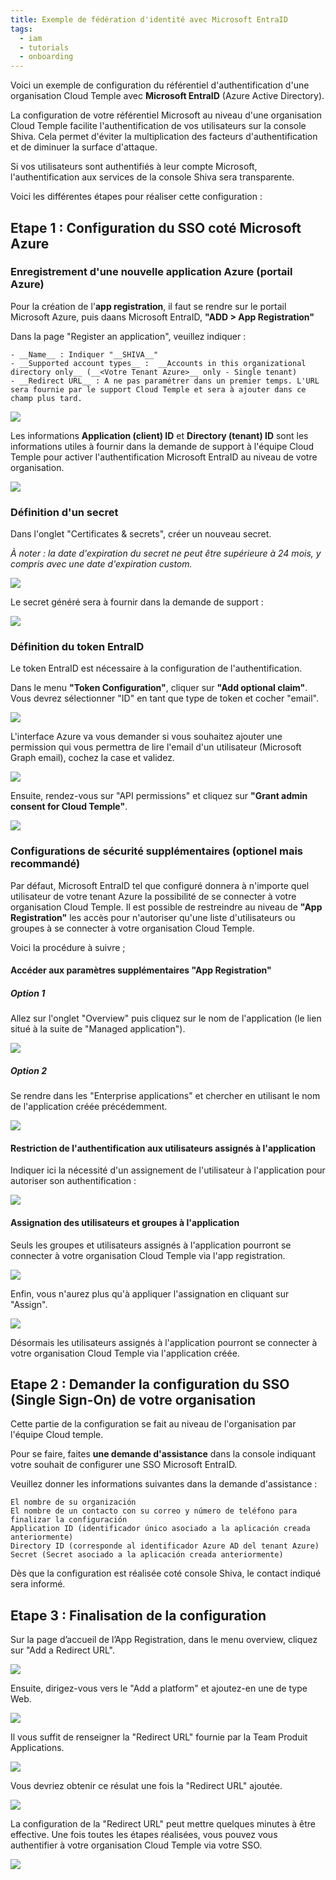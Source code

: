 ```yaml
---
title: Exemple de fédération d'identité avec Microsoft EntraID
tags:
  - iam
  - tutorials
  - onboarding
---
```


Voici un exemple de configuration du référentiel d'authentification d'une organisation Cloud Temple avec __Microsoft EntraID__ (Azure Active Directory).  

La configuration de votre référentiel Microsoft au niveau d'une organisation Cloud Temple facilite l'authentification de vos utilisateurs sur la console Shiva. Cela permet d'éviter la multiplication des facteurs d'authentification et de diminuer la surface d'attaque.  

Si vos utilisateurs sont authentifiés à leur compte Microsoft, l'authentification aux services de la console Shiva sera transparente.

Voici les différentes étapes pour réaliser cette configuration :


## Etape 1 : Configuration du SSO coté Microsoft Azure

### Enregistrement d'une nouvelle application Azure (portail Azure)

Pour la création de l'__app registration__, il faut se rendre sur le portail Microsoft Azure, puis daans Microsoft EntraID, __"ADD > App Registration"__ 

Dans la page "Register an application", veuillez indiquer :
```
- __Name__ : Indiquer "__SHIVA__"
- __Supported account types__ :  __Accounts in this organizational directory only__ (__<Votre Tenant Azure>__ only - Single tenant) 
- __Redirect URL__ : A ne pas paramétrer dans un premier temps. L'URL sera fournie par le support Cloud Temple et sera à ajouter dans ce champ plus tard.
```

![](images/sso_entra_001.png)

Les informations **Application (client) ID** et **Directory (tenant) ID** sont les informations utiles à fournir dans la demande de support à l'équipe Cloud Temple pour activer l'authentification Microsoft EntraID au niveau de votre organisation.

![](images/sso_entra_002.png)

### Définition d'un secret
Dans l'onglet "Certificates & secrets", créer un nouveau secret.  

*À noter : la date d'expiration du secret ne peut être supérieure à 24 mois, y compris avec une date d'expiration custom.*

![](images/sso_aad_004.png)

Le secret généré sera à fournir dans la demande de support :

![](images/sso_aad_005.png)


### Définition du token EntraID 

Le token EntraID est nécessaire à la configuration de l'authentification.  

Dans le menu __"Token Configuration"__, cliquer sur __"Add optional claim"__. Vous devrez sélectionner "ID" en tant que type de token et cocher "email".

![](images/sso_aad_006.png)

L'interface Azure va vous demander si vous souhaitez ajouter une permission qui vous permettra de lire l'email d'un utilisateur (Microsoft Graph email), cochez la case et validez.

![](images/sso_aad_007.png)

Ensuite, rendez-vous sur "API permissions" et cliquez sur __"Grant admin consent for Cloud Temple"__.

![](images/sso_aad_008.png)

### Configurations de sécurité supplémentaires (optionel mais recommandé)

Par défaut, Microsoft EntraID tel que configuré donnera à n'importe quel utilisateur de votre tenant Azure la possibilité de se connecter à votre organisation Cloud Temple.
Il est  possible de restreindre au niveau de __"App Registration"__ les accès pour n'autoriser qu'une liste d'utilisateurs ou groupes à se connecter à votre organisation Cloud Temple.

Voici la procédure à suivre ;

#### Accéder aux paramètres supplémentaires "App Registration"
##### Option 1 
Allez sur l'onglet "Overview" puis cliquez sur le nom de l'application (le lien situé à la suite de "Managed application").

![](images/sso_aad_009.png)

##### Option 2 
Se rendre dans les "Enterprise applications" et chercher en utilisant le nom de l'application créée précédemment.

![](images/sso_aad_010.png)

#### Restriction de l'authentification aux utilisateurs assignés à l'application

Indiquer ici la nécessité d'un assignement de l'utilisateur à l'application pour autoriser son authentification :

![](images/sso_aad_011.png)

#### Assignation des utilisateurs et groupes à l'application
Seuls les groupes et utilisateurs assignés à l'application pourront se connecter à votre organisation Cloud Temple via l'app registration.

![](images/sso_aad_012.png)

Enfin, vous n'aurez plus qu'à appliquer l'assignation en cliquant sur "Assign".

![](images/sso_aad_013.png)

Désormais les utilisateurs assignés à l'application pourront se connecter à votre organisation Cloud Temple via l'application créée.

## Etape 2 : Demander la configuration du SSO (Single Sign-On) de votre organisation

Cette partie de la configuration se fait au niveau de l'organisation par l'équipe Cloud temple.  

Pour se faire, faites __une demande d'assistance__ dans la console indiquant votre souhait de configurer une SSO Microsoft EntraID.  

Veuillez donner les informations suivantes dans la demande d'assistance :

    El nombre de su organización
    El nombre de un contacto con su correo y número de teléfono para finalizar la configuración
    Application ID (identificador único asociado a la aplicación creada anteriormente)
    Directory ID (corresponde al identificador Azure AD del tenant Azure)
    Secret (Secret asociado a la aplicación creada anteriormente)

Dès que la configuration est réalisée coté console Shiva, le contact indiqué sera informé.

## Etape 3 : Finalisation de la configuration

Sur la page d’accueil de l’App Registration, dans le menu overview, cliquez sur "Add a Redirect URL".

![](images/sso_aad_014.png)

Ensuite, dirigez-vous vers le "Add a platform" et ajoutez-en une de type Web.

![](images/sso_aad_015.png)

Il vous suffit de renseigner la "Redirect URL" fournie par la Team Produit Applications.

![](images/sso_aad_016.png)

Vous devriez obtenir ce résulat une fois la "Redirect URL" ajoutée.

![](images/sso_aad_017.png)

La configuration de la "Redirect URL" peut mettre quelques minutes à être effective.
Une fois toutes les étapes réalisées, vous pouvez vous authentifier à votre organisation Cloud Temple via votre SSO.

![](images/sso_aad_018.png)
